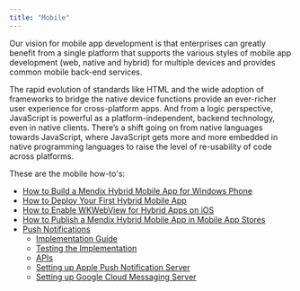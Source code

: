 ```yaml
---
title: "Mobile"
---
```

Our vision for mobile app development is that enterprises can greatly benefit from a single platform that supports the various styles of mobile app development (web, native and hybrid) for multiple devices and provides common mobile back-end services.

The rapid evolution of standards like HTML and the wide adoption of frameworks to bridge the native device functions provide an ever-richer user experience for cross-platform apps. And from a logic perspective, JavaScript is powerful as a platform-independent, backend technology, even in native clients. There’s a shift going on from native languages towards JavaScript, where JavaScript gets more and more embedded in native programming languages to raise the level of re-usability of code across platforms.

These are the mobile how-to's:

* [How to Build a Mendix Hybrid Mobile App for Windows Phone](building-a-mendix-hybrid-mobile-app-for-windows-phone)
* [How to Deploy Your First Hybrid Mobile App](deploy-your-first-hybrid-mobile-app)
* [How to Enable WKWebView for Hybrid Apps on iOS](how-to-enable-wkwebview-for-hybrid-app-for-ios)
* [How to Publish a Mendix Hybrid Mobile App in Mobile App Stores](publishing-a-mendix-hybrid-mobile-app-in-mobile-app-stores)
* [Push Notifications](push-notifications)
    * [Implementation Guide](implementation-guide)
    * [Testing the Implementation](testing-the-implementation)
    * [APIs](apis)
    * [Setting up Apple Push Notification Server](setting-up-apple-push-notification-server)
    * [Setting up Google Cloud Messaging Server](setting-up-google-firebase-cloud-messaging-server)
